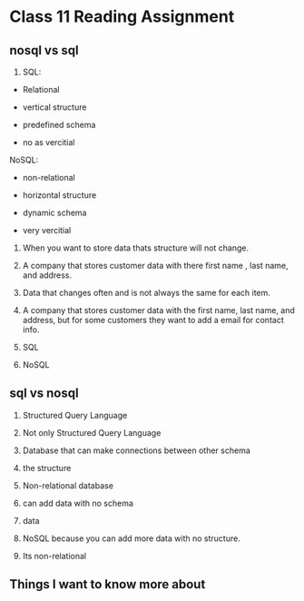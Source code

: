 # Class 11 Reading Assignment

## nosql vs sql

1. SQL:

* Relational

* vertical structure

*  predefined schema

* no as vercitial

NoSQL:

* non-relational

* horizontal structure

*  dynamic schema

* very vercitial

1. When you want to store data thats structure will not change. 

2. A company that stores customer data with there first name , last name, and address.

3. Data that changes often and is not always the same for each item.

4. A company that stores customer data with the first name, last name, and address, but for some customers they want to add a email for contact info.

5. SQL

6. NoSQL


## sql vs nosql

1. Structured Query Language

2. Not only Structured Query Language

3. Database that can make connections between other schema

4. the structure

5. Non-relational database

6. can add data with no schema

7. data

8. NoSQL because you can add more data with no structure.

9. Its non-relational

## Things I want to know more about

